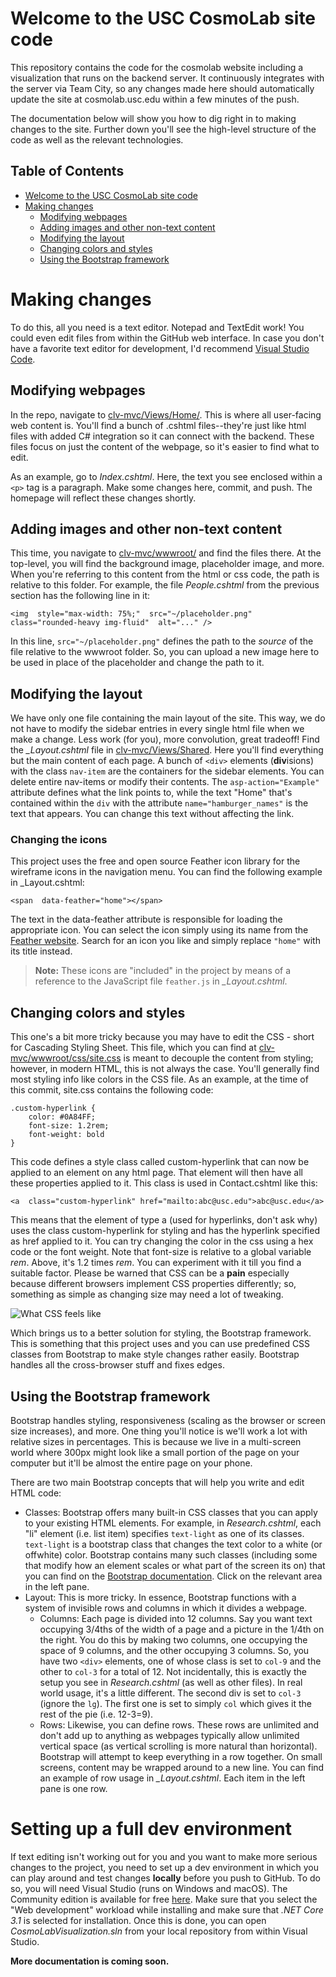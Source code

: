 # Welcome to the USC CosmoLab site code

This repository contains the code for the cosmolab website including a visualization that runs on the backend server. It continuously integrates with the server via Team City, so any changes made here should automatically update the site at cosmolab.usc.edu within a few minutes of the push.

The documentation below will show you how to dig right in to making changes to the site. Further down you'll see the high-level structure of the code as well as the relevant technologies.

## Table of Contents

- [Welcome to the USC CosmoLab site code](#welcome-to-the-usc-cosmolab-site-code)
- [Making changes](#making-changes)
  - [Modifying webpages](#modifying-webpages)
  - [Adding images and other non-text content](#adding-images-and-other-non-text-content)
  - [Modifying the layout](#modifying-the-layout)
  - [Changing colors and styles](#changing-colors-and-styles)
  - [Using the Bootstrap framework](#using-the-bootstrap-framework)

# Making changes

To do this, all you need is a text editor. Notepad and TextEdit work! You could even edit files from within the GitHub web interface. In case you don't have a favorite text editor for development, I'd recommend [Visual Studio Code](https://code.visualstudio.com/).

## Modifying webpages
In the repo, navigate to [clv-mvc/Views/Home/](https://github.com/usc-cosmolab/cosmolab-site/tree/master/clv-mvc/Views/Home). This is where all user-facing web content is. You'll find a bunch of .cshtml files--they're just like html files with added C# integration so it can connect with the backend. These files focus on just the content of the webpage, so it's easier to find what to edit.

As an example, go to *Index.cshtml*. Here, the text you see enclosed within a `<p>` tag is a paragraph. Make some changes here, commit, and push. The homepage will reflect these changes shortly.


## Adding images and other non-text content

This time, you navigate to [clv-mvc/wwwroot/](https://github.com/usc-cosmolab/cosmolab-site/tree/master/clv-mvc/wwwroot) and find the files there. At the top-level, you will find the background image, placeholder image, and more. When you're referring to this content from the html or css code, the path is relative to this folder. For example, the file *People.cshtml* from the previous section has the following line in it:

    <img  style="max-width: 75%;"  src="~/placeholder.png"  class="rounded-heavy img-fluid"  alt="..." />
In this line, `src="~/placeholder.png"` defines the path to the *source* of the file relative to the wwwroot folder. So, you can upload a new image here to be used in place of the placeholder and change the path to it.

## Modifying the layout
We have only one file containing the main layout of the site. This way, we do not have to modify the sidebar entries in every single html file when we make a change. Less work (for you), more convolution, great tradeoff!
Find the *_Layout.cshtml* file in [clv-mvc/Views/Shared](https://github.com/usc-cosmolab/cosmolab-site/tree/master/clv-mvc/Views/Shared). Here you'll find everything but the main content of each page. A bunch of `<div>` elements (**div**isions) with the class `nav-item` are the containers for the sidebar elements.
You can delete entire nav-items or modify their contents. The `asp-action="Example"` attribute defines what the link points to, while the text "Home" that's contained within the `div` with the attribute `name="hamburger_names"` is the text that appears. You can change this text without affecting the link.
### Changing the icons
This project uses the free and open source Feather icon library for the wireframe icons in the navigation menu. You can find the following example in _Layout.cshtml:

    <span  data-feather="home"></span>
The text in the data-feather attribute is responsible for loading the appropriate icon. You can select the icon simply using its name from the [Feather website](https://feathericons.com/). Search for an icon you like and simply replace `"home"` with its title instead.

> **Note:** These icons are "included" in the project by means of a reference to
> the JavaScript file `feather.js` in *_Layout.cshtml*.

## Changing colors and styles

This one's a bit more tricky because you may have to edit the CSS - short for Cascading Styling Sheet. This file, which you can find at [clv-mvc/wwwroot/css/site.css](https://github.com/usc-cosmolab/cosmolab-site/blob/master/clv-mvc/wwwroot/css/site.css) is meant to decouple the content from styling; however, in modern HTML, this is not always the case. You'll generally find most styling info like colors in the CSS file.
As an example, at the time of this commit, site.css contains the following code:

    .custom-hyperlink {
	    color: #0A84FF;
	    font-size: 1.2rem;
	    font-weight: bold
    }
This code defines a style class called custom-hyperlink that can now be applied to an element on any html page. That element will then have all these properties applied to it. This class is used in Contact.cshtml like this:

    <a  class="custom-hyperlink" href="mailto:abc@usc.edu">abc@usc.edu</a>
This means that the element of type a (used for hyperlinks, don't ask why) uses the class custom-hyperlink for styling and has the hyperlink specified as href applied to it. You can try changing the color in the css using a hex code or the font weight. Note that font-size is relative to a global variable *rem*. Above, it's 1.2 times *rem*. You can experiment with it till you find a suitable factor.
Please be warned that CSS can be a **pain** especially because different browsers implement CSS properties differently; so, something as simple as changing size may need a lot of tweaking.

![What CSS feels like](https://2.bp.blogspot.com/-41v6n3Vaf5s/UeRN_XJ0keI/AAAAAAAAN2Y/YxIHhddGiaw/s1600/css.gif)

Which brings us to a better solution for styling, the Bootstrap framework. This is something that this project uses and you can use predefined CSS classes from Bootstrap to make style changes rather easily. Bootstrap handles all the cross-browser stuff and fixes edges.

## Using the Bootstrap framework

Bootstrap handles styling, responsiveness (scaling as the browser or screen size increases), and more. One thing you'll notice is we'll work a lot with relative sizes in percentages. This is because we live in a multi-screen world where 300px might look like a small portion of the page on your computer but it'll be almost the entire page on your phone.

There are two main Bootstrap concepts that will help you write and edit HTML code:

 - Classes: Bootstrap offers many built-in CSS classes that you can apply to your existing HTML elements. For example, in *Research.cshtml*, each "li" element (i.e. list item) specifies `text-light` as one of its classes. `text-light` is a bootstrap class that changes the text color to a white (or offwhite) color. Bootstrap contains many such classes (including some that modify how an element scales or what part of the screen its on) that you can find on the [Bootstrap documentation](https://getbootstrap.com/docs/4.4/getting-started/introduction/). Click on the relevant area in the left pane.
 - Layout: This is more tricky. In essence, Bootstrap functions with a system of invisible rows and columns in which it divides a webpage.
     - Columns: Each page is divided into 12 columns. Say you want text occupying 3/4ths of the width of a page and a picture in the 1/4th on the right. You do this by making two columns, one occupying the space of 9 columns, and the other occupying 3 columns. So, you have two `<div>` elements, one of whose class is set to `col-9` and the other to `col-3` for a total of 12. Not incidentally, this is exactly the setup you see in *Research.cshtml* (as well as other files). In real world usage, it's a little different. The second div is set to `col-3` (ignore the `lg`). The first one is set to simply `col` which gives it the rest of the pie (i.e. 12-3=9).
     - Rows: Likewise, you can define rows. These rows are unlimited and don't add up to anything as webpages typically allow unlimited vertical space (as vertical scrolling is more natural than horizontal). Bootstrap will attempt to keep everything in a row together. On small screens, content may be wrapped around to a new line. You can find an example of row usage in *_Layout.cshtml*. Each item in the left pane is one row.

# Setting up a full dev environment
If text editing isn't working out for you and you want to make more serious changes to the project, you need to set up a dev environment in which you can play around and test changes **locally** before you push to GitHub. To do so, you will need Visual Studio (runs on Windows and macOS). The Community edition is available for free [here](https://visualstudio.microsoft.com/downloads/). Make sure that you select the "Web development" workload while installing and make sure that *.NET Core 3.1* is selected for installation.
Once this is done, you can open *CosmoLabVisualization.sln* from your local repository from within Visual Studio.

**More documentation is coming soon.**
